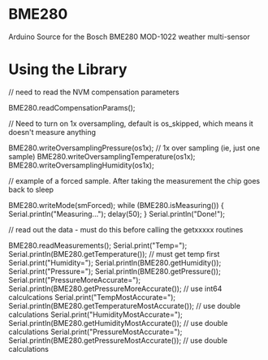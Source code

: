 # BME280
Arduino Source for the Bosch BME280 MOD-1022 weather multi-sensor
# Using the Library

 // need to read the NVM compensation parameters
 
  BME280.readCompensationParams();
  
  // Need to turn on 1x oversampling, default is os_skipped, which means it doesn't measure anything
  
  BME280.writeOversamplingPressure(os1x);  // 1x over sampling (ie, just one sample)
  BME280.writeOversamplingTemperature(os1x);
  BME280.writeOversamplingHumidity(os1x);
  
  // example of a forced sample.  After taking the measurement the chip goes back to sleep
  
  BME280.writeMode(smForced);
  while (BME280.isMeasuring()) {
    Serial.println("Measuring...");
    delay(50);
  }
  Serial.println("Done!");
  
  // read out the data - must do this before calling the getxxxxx routines
  
  BME280.readMeasurements();
  Serial.print("Temp=");
  Serial.println(BME280.getTemperature());  // must get temp first
  Serial.print("Humidity=");
  Serial.println(BME280.getHumidity());
  Serial.print("Pressure=");
  Serial.println(BME280.getPressure());
  Serial.print("PressureMoreAccurate=");
  Serial.println(BME280.getPressureMoreAccurate());  // use int64 calculcations
  Serial.print("TempMostAccurate=");
  Serial.println(BME280.getTemperatureMostAccurate());  // use double calculations
  Serial.print("HumidityMostAccurate=");
  Serial.println(BME280.getHumidityMostAccurate()); // use double calculations
  Serial.print("PressureMostAccurate=");
  Serial.println(BME280.getPressureMostAccurate()); // use double calculations
